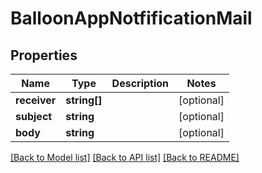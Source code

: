 # BalloonAppNotfificationMail

## Properties
Name | Type | Description | Notes
------------ | ------------- | ------------- | -------------
**receiver** | **string[]** |  | [optional] 
**subject** | **string** |  | [optional] 
**body** | **string** |  | [optional] 

[[Back to Model list]](../README.md#documentation-for-models) [[Back to API list]](../README.md#documentation-for-api-endpoints) [[Back to README]](../README.md)


